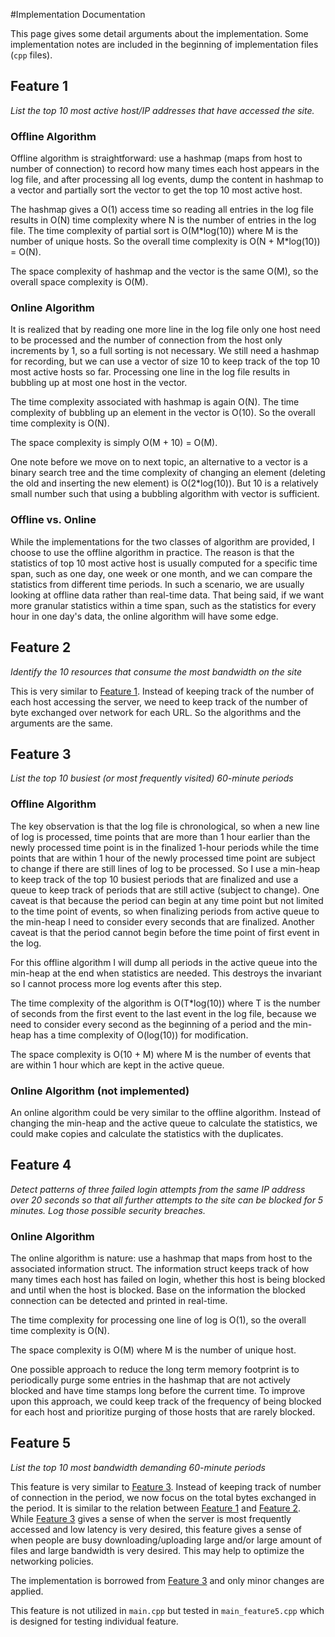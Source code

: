 #Implementation Documentation

This page gives some detail arguments about the implementation. Some
implementation notes are included in the beginning of implementation files
(`cpp` files).

## Feature 1

*List the top 10 most active host/IP addresses that have accessed the site.*

### Offline Algorithm

Offline algorithm is straightforward: use a hashmap (maps from host to number of
connection) to record how many times each host appears in the log file, and
after processing all log events, dump the content in hashmap to a vector and
partially sort the vector to get the top 10 most active host.

The hashmap gives a O(1) access time so reading all entries in the log file
results in O(N) time complexity where N is the number of entries in the log
file. The time complexity of partial sort is O(M\*log(10)) where M is the number
of unique hosts. So the overall time complexity is O(N + M\*log(10)) = O(N).

The space complexity of hashmap and the vector is the same O(M), so the overall
space complexity is O(M).

### Online Algorithm

It is realized that by reading one more line in the log file only one host need
to be processed and the number of connection from the host only increments by 1,
so a full sorting is not necessary. We still need a hashmap for recording, but
we can use a vector of size 10 to keep track of the top 10 most active hosts so
far. Processing one line in the log file results in bubbling up at most one host
in the vector.

The time complexity associated with hashmap is again O(N). The time complexity
of bubbling up an element in the vector is O(10). So the overall time complexity
is O(N).

The space complexity is simply O(M + 10) = O(M).

One note before we move on to next topic, an alternative to a vector is a binary
search tree and the time complexity of changing an element (deleting the old and
inserting the new element) is O(2\*log(10)). But 10 is a relatively small number
such that using a bubbling algorithm with vector is sufficient.

### Offline vs. Online

While the implementations for the two classes of algorithm are provided, I
choose to use the offline algorithm in practice. The reason is that the
statistics of top 10 most active host is usually computed for a specific time
span, such as one day, one week or one month, and we can compare the statistics
from different time periods. In such a scenario, we are usually looking at
offline data rather than real-time data. That being said, if we want more
granular statistics within a time span, such as the statistics for every hour in
one day's data, the online algorithm will have some edge.

## Feature 2

*Identify the 10 resources that consume the most bandwidth on the site*

This is very similar to [Feature 1](#feature-1). Instead of keeping track of the
number of each host accessing the server, we need to keep track of the number of
byte exchanged over network for each URL. So the algorithms and the arguments
are the same.

## Feature 3

*List the top 10 busiest (or most frequently visited) 60-minute periods*

### Offline Algorithm

The key observation is that the log file is chronological, so when a new line of
log is processed, time points that are more than 1 hour earlier than the newly
processed time point is in the finalized 1-hour periods while the time points
that are within 1 hour of the newly processed time point are subject to change
if there are still lines of log to be processed. So I use a min-heap to keep
track of the top 10 busiest periods that are finalized and use a queue to keep
track of periods that are still active (subject to change). One caveat is that
because the period can begin at any time point but not limited to the time point
of events, so when finalizing periods from active queue to the min-heap I need
to consider every seconds that are finalized. Another caveat is that the period
cannot begin before the time point of first event in the log.

For this offline algorithm I will dump all periods in the active queue into the
min-heap at the end when statistics are needed. This destroys the invariant so I
cannot process more log events after this step.

The time complexity of the algorithm is O(T\*log(10)) where T is the number of
seconds from the first event to the last event in the log file, because we need
to consider every second as the beginning of a period and the min-heap has a
time complexity of O(log(10)) for modification.

The space complexity is O(10 + M) where M is the number of events that are
within 1 hour which are kept in the active queue.

### Online Algorithm (not implemented)

An online algorithm could be very similar to the offline algorithm. Instead of
changing the min-heap and the active queue to calculate the statistics, we could
make copies and calculate the statistics with the duplicates. 

## Feature 4

*Detect patterns of three failed login attempts from the same IP address over 20
seconds so that all further attempts to the site can be blocked for 5 minutes.
Log those possible security breaches.*

### Online Algorithm

The online algorithm is nature: use a hashmap that maps from host to the
associated information struct. The information struct keeps track of how many
times each host has failed on login, whether this host is being blocked and
until when the host is blocked. Base on the information the blocked connection
can be detected and printed in real-time.

The time complexity for processing one line of log is O(1), so the overall time
complexity is O(N).

The space complexity is O(M) where M is the number of unique host.

One possible approach to reduce the long term memory footprint is to
periodically purge some entries in the hashmap that are not actively blocked and
have time stamps long before the current time. To improve upon this approach, we
could keep track of the frequency of being blocked for each host and prioritize
purging of those hosts that are rarely blocked.

## Feature 5

*List the top 10 most bandwidth demanding 60-minute periods*

This feature is very similar to [Feature 3](#feature-3). Instead of keeping
track of number of connection in the period, we now focus on the total bytes
exchanged in the period. It is similar to the relation between [Feature
1](#feature-1) and [Feature 2](#feature-2). While [Feature 3](#feature-3) gives
a sense of when the server is most frequently accessed and low latency is very
desired, this feature gives a sense of when people are busy
downloading/uploading large and/or large amount of files and large bandwidth is
very desired. This may help to optimize the networking policies.

The implementation is borrowed from [Feature 3](#feature-3) and only minor
changes are applied.

This feature is not utilized in `main.cpp` but tested in `main_feature5.cpp`
which is designed for testing individual feature.
